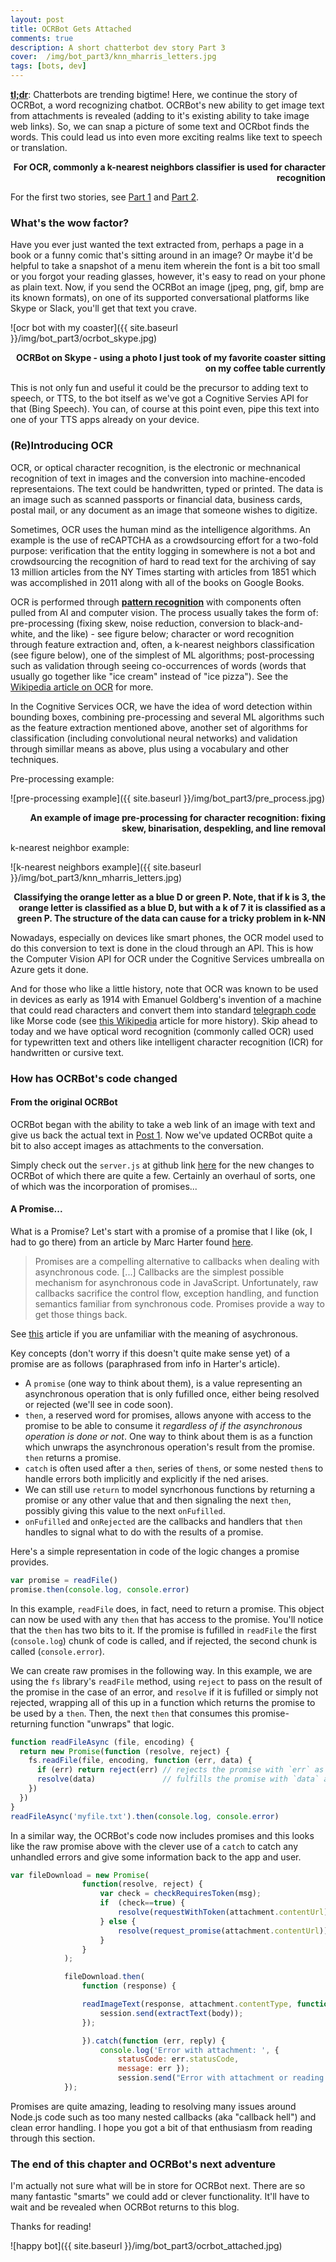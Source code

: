 ```yaml
---
layout: post
title: OCRBot Gets Attached
comments: true
description: A short chatterbot dev story Part 3
cover:  /img/bot_part3/knn_mharris_letters.jpg
tags: [bots, dev]
---
```


[**tl;dr**](https://en.wikipedia.org/wiki/TL;DR):  Chatterbots are trending bigtime!  Here, we continue the story of OCRBot, a word recognizing chatbot.  OCRBot's new ability to get image text from attachments is revealed (adding to it's existing ability to take image web links).  So, we can snap a picture of some text and OCRbot finds the words.  This could lead us into even more exciting realms like text to speech or translation.

<p align="right"><b>For OCR, commonly a k-nearest neighbors classifier is used for character recognition</b></p>

For the first two stories, see [Part 1](https://michhar.github.io/posts/how-to-bot-on-mac) and [Part 2](https://michhar.github.io/posts/ocrbot-makes-a-connection).

### What's the wow factor?

Have you ever just wanted the text extracted from, perhaps a page in a book or a funny comic that's sitting around in an image?  Or maybe it'd be helpful to take a snapshot of a menu item wherein the font is a bit too small or you forgot your reading glasses, however, it's easy to read on your phone as plain text. Now, if you send the OCRBot an image (jpeg, png, gif, bmp are its known formats), on one of its supported conversational platforms like Skype or Slack, you'll get that text you crave.

![ocr bot with my coaster]({{ site.baseurl }}/img/bot_part3/ocrbot_skype.jpg)

<p align="right"><b>OCRBot on Skype - using a photo I just took of my favorite coaster sitting on my coffee table currently</b></p>

This is not only fun and useful it could be the precursor to adding text to speech, or TTS, to the bot itself as we've got a Cognitive Servies API for that (Bing Speech).  You can, of course at this point even, pipe this text into one of your TTS apps already on your device.


### (Re)Introducing OCR

OCR, or optical character recognition, is the electronic or mechnanical recognition of text in images and the conversion into machine-encoded representaions.  The text could be handwritten, typed or printed.  The data is an image such as scanned passports or financial data, business cards, postal mail, or any document as an image that someone wishes to digitize.

Sometimes, OCR uses the human mind as the intelligence algorithms.  An example is the use of reCAPTCHA as a crowdsourcing effort for a two-fold purpose:  verification that the entity logging in somewhere is not a bot and crowdsourcing the recognition of hard to read text for the archiving of say 13 million articles from the NY Times starting with articles from 1851 which was accomplished in 2011 along with all of the books on Google Books.

OCR is performed through **[pattern recognition](https://en.wikipedia.org/wiki/Pattern_recognition)** with components often pulled from AI and computer vision.  The process usually takes the form of:  pre-processing (fixing skew, noise reduction, conversion to black-and-white, and the like) - see figure below; character or word recognition through feature extraction and, often, a k-nearest neighbors classification (see figure below), one of the simplest of ML algorithms; post-processing such as validation through seeing co-occurrences of words (words that usually go together like "ice cream" instead of "ice pizza").  See the [Wikipedia article on OCR](https://en.wikipedia.org/wiki/Optical_character_recognition) for more.

In the Cognitive Services OCR, we have the idea of word detection within bounding boxes, combining pre-processing and several ML algorithms such as the feature extraction mentioned above, another set of algorithms for classification (including convolutional neural networks) and validation through simillar means as above, plus using a vocabulary and other techniques.

Pre-processing example:

![pre-processing example]({{ site.baseurl }}/img/bot_part3/pre_process.jpg)

<p align="right"><b>An example of image pre-processing for character recognition:  fixing skew, binarisation, despekling, and line removal</b></p>

k-nearest neighbor example:


![k-nearest neighbors example]({{ site.baseurl }}/img/bot_part3/knn_mharris_letters.jpg)

<p align="right"><b>Classifying the orange letter as a blue D or green P.  Note, that if k is 3, the orange letter is classified as a blue D, but with a k of 7 it is classified as a green P.  The structure of the data can cause for a tricky problem in k-NN</b></p>

Nowadays, especially on devices like smart phones, the OCR model used to do this conversion to text is done in the cloud through an API.  This is how the Computer Vision API for OCR under the Cognitive Services umbrealla on Azure gets it done.

And for those who like a little history, note that OCR was known to be used in devices as early as 1914 with Emanuel Goldberg's invention of a machine that could read characters and convert them into standard [telegraph code](https://en.wikipedia.org/wiki/Telegraph_code) like Morse code (see [this Wikipedia](https://en.wikipedia.org/wiki/Optical_character_recognition) article for more history).  Skip ahead to today and we have optical word recognition (commonly called OCR) used for typewritten text and others like intelligent character recognition (ICR) for handwritten or cursive text.

### How has OCRBot's code changed 

#### From the original OCRBot

OCRBot began with the ability to take a web link of an image with text and give us back the actual text in [Post 1](https://michhar.github.io/posts/how-to-bot-on-mac).  Now we've updated OCRBot quite a bit to also accept images as attachments to the conversation.

Simply check out the `server.js` at github link [here](https://github.com/michhar/bot-education-ocrbot) for the new changes to OCRBot of which there are quite a few.  Certainly an overhaul of sorts, one of which was the incorporation of promises...

#### A Promise...

What is a Promise?  Let's start with a promise of a promise that I like (ok, I had to go there) from an article by Marc Harter found [here](https://strongloop.com/strongblog/promises-in-node-js-an-alternative-to-callbacks/).

> Promises are a compelling alternative to callbacks when dealing with asynchronous code. [...] Callbacks are the simplest possible mechanism for asynchronous code in JavaScript. Unfortunately, raw callbacks sacrifice the control flow, exception handling, and function semantics familiar from synchronous code. Promises provide a way to get those things back.

See [this](https://en.wikipedia.org/wiki/Parallel_computing) article if you are unfamiliar with the meaning of asychronous.

Key concepts (don't worry if this doesn't quite make sense yet) of a promise are as follows (paraphrased from info in Harter's article).

* A `promise` (one way to think about them), is a value representing an asynchronous operation that is only fufilled once, either being resolved or rejected (we'll see in code soon).
* `then`, a reserved word for promises, allows anyone with access to the promise to be able to consume it _regardless of if the asynchronous operation is done or not_.  One way to think about them is as a function which unwraps the asynchronous operation's result from the promise.  `then` returns a promise.
* `catch` is often used after a `then`, series of `then`s, or some nested `then`s to handle errors both implicitly and explicitly if the ned arises.
* We can still use `return` to model syncrhonous functions by returning a promise or any other value that and then signaling the next `then`, possibly giving this value to the next `onFufilled`.
* `onFufilled` and `onRejected` are the callbacks and handlers that `then` handles to signal what to do with the results of a promise.

Here's a simple representation in code of the logic changes a promise provides.

```javascript
var promise = readFile()
promise.then(console.log, console.error)
```

In this example, `readFile` does, in fact, need to return a promise.  This object can now be used with any `then` that has access to the promise.  You'll notice that the `then` has two bits to it.  If the promise is fufilled in `readFile` the first (`console.log`) chunk of code is called, and if rejected, the second chunk is called (`console.error`).

We can create raw promises in the following way.  In this example, we are using the `fs` library's `readFile` method, using `reject` to pass on the result of the promise in the case of an error, and `resolve` if it is fufilled or simply not rejected, wrapping all of this up in a function which returns the promise to be used by a `then`.  Then, the next `then` that consumes this promise-returning function "unwraps" that logic.

```javascript
function readFileAsync (file, encoding) {
  return new Promise(function (resolve, reject) {
    fs.readFile(file, encoding, function (err, data) {
      if (err) return reject(err) // rejects the promise with `err` as the reason
      resolve(data)               // fulfills the promise with `data` as the value
    })
  })
}
readFileAsync('myfile.txt').then(console.log, console.error)
```

In a similar way, the OCRBot's code now includes promises and this looks like the raw promise above with the clever use of a `catch` to catch any unhandled errors and give some information back to the app and user.

```javascript
var fileDownload = new Promise(
                function(resolve, reject) {
                    var check = checkRequiresToken(msg);
                    if  (check==true) {
                        resolve(requestWithToken(attachment.contentUrl));
                    } else {
                        resolve(request_promise(attachment.contentUrl));
                    }
                }
            );

            fileDownload.then(
                function (response) {

                readImageText(response, attachment.contentType, function (error, response, body) {
                    session.send(extractText(body));
                });

                }).catch(function (err, reply) {
                    console.log('Error with attachment: ', { 
                        statusCode: err.statusCode, 
                        message: err });
                        session.send("Error with attachment or reading image with %s", err);
            });
```

Promises are quite amazing, leading to resolving many issues around Node.js code such as too many nested callbacks (aka "callback hell") and clean error handling.  I hope you got a bit of that enthusiasm from reading through this section.

### The end of this chapter and OCRBot's next adventure

I'm actually not sure what will be in store for OCRBot next.  There are so many fantastic "smarts" we could add or clever functionality.  It'll have to wait and be revealed when OCRBot returns to this blog.

Thanks for reading!

![happy bot]({{ site.baseurl }}/img/bot_part3/ocrbot_attached.jpg)


